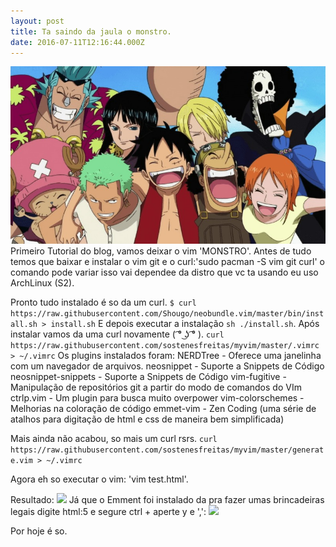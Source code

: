 ```yaml
---
layout: post
title: Ta saindo da jaula o monstro.
date: 2016-07-11T12:16:44.000Z
---
```


<img src="/images/fulls/hello.jpg" class="fit image">Primeiro Tutorial do blog, vamos deixar o vim 'MONSTRO'.
Antes de tudo temos que baixar e instalar o vim git e o curl:'sudo pacman -S vim git curl' o comando pode variar isso vai dependee da distro que vc ta usando eu uso ArchLinux (S2).

Pronto tudo instalado é so da um curl.
```$ curl https://raw.githubusercontent.com/Shougo/neobundle.vim/master/bin/install.sh > install.sh```
E depois executar a instalação
```sh ./install.sh```.
Após instalar vamos da uma curl novamente ( ͡° ͜ʖ ͡° ).
```curl https://raw.githubusercontent.com/sostenesfreitas/myvim/master/.vimrc > ~/.vimrc```
Os plugins instalados foram:
	NERDTree - Oferece uma janelinha com um navegador de arquivos.
	neosnippet - Suporte a Snippets de Código
	neosnippet-snippets - Suporte a Snippets de Código
	vim-fugitive - Manipulação de repositórios git a partir do modo de comandos do VIm
	ctrlp.vim - Um plugin para busca muito overpower
	vim-colorschemes - Melhorias na coloração de código
	emmet-vim - Zen Coding (uma série de atalhos para digitação de html e css de maneira bem simplificada)

Mais ainda não acabou, so mais um curl rsrs.
```curl https://raw.githubusercontent.com/sostenesfreitas/myvim/master/generate.vim > ~/.vimrc```

Agora eh so executar o vim: 'vim test.html'.

Resultado:
<img src="/images/fulls/terminal.png">
Já que o Emment foi instalado da pra fazer umas brincadeiras legais digite html:5 e segure ctrl + aperte y e ',':
<img src="/images/fulls/terminal0html.png">

Por hoje é so.